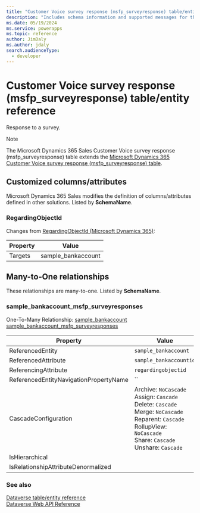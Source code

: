 ```yaml
---
title: "Customer Voice survey response (msfp_surveyresponse) table/entity reference (Microsoft Dynamics 365 Sales) | Microsoft Docs"
description: "Includes schema information and supported messages for the Customer Voice survey response (msfp_surveyresponse) table/entity with Microsoft Dynamics 365 Sales."
ms.date: 05/19/2024
ms.service: powerapps
ms.topic: reference
author: JimDaly
ms.author: jdaly
search.audienceType: 
  - developer
---
```


# Customer Voice survey response (msfp_surveyresponse) table/entity reference

Response to a survey.

> [!NOTE]
> The Microsoft Dynamics 365 Sales Customer Voice survey response (msfp_surveyresponse) table extends the [Microsoft Dynamics 365 Customer Voice survey response (msfp_surveyresponse) table](/dynamics365/developer/reference/dataverse/entities/msfp_surveyresponse).



## Customized columns/attributes

Microsoft Dynamics 365 Sales
modifies the definition of columns/attributes defined in other solutions. Listed by **SchemaName**.

### <a name="BKMK_RegardingObjectId"></a> RegardingObjectId

Changes from [RegardingObjectId (Microsoft Dynamics 365)](/dynamics365/developer/reference/dataverse/entities/msfp_surveyresponse#BKMK_RegardingObjectId):

|Property|Value|
|---|---|
|Targets|sample_bankaccount|


## Many-to-One relationships

These relationships are many-to-one. Listed by **SchemaName**.

### <a name="BKMK_sample_bankaccount_msfp_surveyresponses"></a> sample_bankaccount_msfp_surveyresponses

One-To-Many Relationship: [sample_bankaccount sample_bankaccount_msfp_surveyresponses](sample_bankaccount.md#BKMK_sample_bankaccount_msfp_surveyresponses)

|Property|Value|
|--------|-----|
|ReferencedEntity|`sample_bankaccount`|
|ReferencedAttribute|`sample_bankaccountid`|
|ReferencingAttribute|`regardingobjectid`|
|ReferencedEntityNavigationPropertyName|``|
|CascadeConfiguration|Archive: `NoCascade`<br />Assign: `Cascade`<br />Delete: `Cascade`<br />Merge: `NoCascade`<br />Reparent: `Cascade`<br />RollupView: `NoCascade`<br />Share: `Cascade`<br />Unshare: `Cascade`|
|IsHierarchical||
|IsRelationshipAttributeDenormalized||



### See also

[Dataverse table/entity reference](../about-entity-reference.md)  
[Dataverse Web API Reference](/power-apps/developer/data-platform/webapi/reference/about)   

